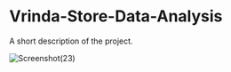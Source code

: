 # Vrinda-Store-Data-Analysis

A short description of the project.

![Screenshot(23)](Screenshot(23).png)
